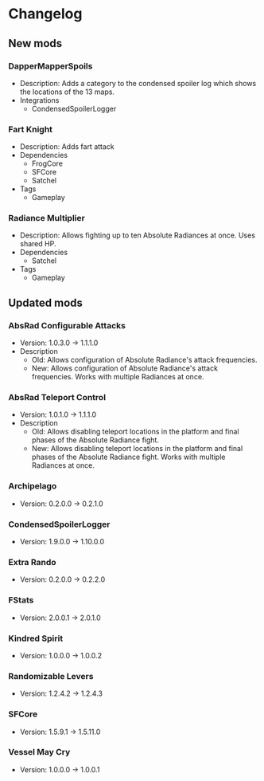 # Changelog


## New mods

### DapperMapperSpoils

- Description: Adds a category to the condensed spoiler log which shows the locations of the 13 maps.
- Integrations
  + CondensedSpoilerLogger

### Fart Knight

- Description: Adds fart attack
- Dependencies
  + FrogCore
  + SFCore
  + Satchel
- Tags
  + Gameplay

### Radiance Multiplier

- Description: Allows fighting up to ten Absolute Radiances at once. Uses shared HP.
- Dependencies
  + Satchel
- Tags
  + Gameplay


## Updated mods

### AbsRad Configurable Attacks

- Version: 1.0.3.0 -> 1.1.1.0
- Description
  + Old: Allows configuration of Absolute Radiance&#x27;s attack frequencies.
  + New: Allows configuration of Absolute Radiance&#x27;s attack frequencies. Works with multiple Radiances at once.

### AbsRad Teleport Control

- Version: 1.0.1.0 -> 1.1.1.0
- Description
  + Old: Allows disabling teleport locations in the platform and final phases of the Absolute Radiance fight.
  + New: Allows disabling teleport locations in the platform and final phases of the Absolute Radiance fight. Works with multiple Radiances at once.

### Archipelago

- Version: 0.2.0.0 -> 0.2.1.0

### CondensedSpoilerLogger

- Version: 1.9.0.0 -> 1.10.0.0

### Extra Rando

- Version: 0.2.0.0 -> 0.2.2.0

### FStats

- Version: 2.0.0.1 -> 2.0.1.0

### Kindred Spirit

- Version: 1.0.0.0 -> 1.0.0.2

### Randomizable Levers

- Version: 1.2.4.2 -> 1.2.4.3

### SFCore

- Version: 1.5.9.1 -> 1.5.11.0

### Vessel May Cry

- Version: 1.0.0.0 -> 1.0.0.1

